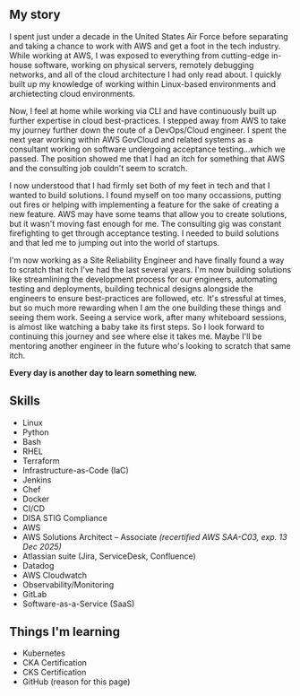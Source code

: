 ## My story

I spent just under a decade in the United States Air Force before separating and taking a chance to work with AWS and get a foot in the tech industry. While working at AWS, I was exposed to everything from cutting-edge in-house software, working on physical servers, remotely debugging networks, and all of the cloud architecture I had only read about. I quickly built up my knowledge of working within Linux-based environments and archietecting cloud environments.

Now, I feel at home while working via CLI and have continuously built up further expertise in cloud best-practices. I stepped away from AWS to take my journey further down the route of a DevOps/Cloud engineer. I spent the next year working within AWS GovCloud and related systems as a consultant working on software undergoing acceptance testing...which we passed. The position showed me that I had an itch for something that AWS and the consulting job couldn't seem to scratch.

I now understood that I had firmly set both of my feet in tech and that I wanted to build solutions. I found myself on too many occassions, putting out fires or helping with implementing a feature for the sake of creating a new feature. AWS may have some teams that allow you to create solutions, but it wasn't moving fast enough for me. The consulting gig was constant firefighting to get through acceptance testing. I needed to build solutions and that led me to jumping out into the world of startups.

I'm now working as a Site Reliability Engineer and have finally found a way to scratch that itch I've had the last several years. I'm now building solutions like streamlining the development process for our engineers, automating testing and deployments, building technical designs alongside the engineers to ensure best-practices are followed, etc. It's stressful at times, but so much more rewarding when I am the one building these things and seeing them work. Seeing a service work, after many whiteboard sessions, is almost like watching a baby take its first steps. So I look forward to continuing this journey and see where else it takes me. Maybe I'll be mentoring another engineer in the future who's looking to scratch that same itch.

**Every day is another day to learn something new.**

## Skills
- Linux
- Python
- Bash
- RHEL
- Terraform
- Infrastructure-as-Code (IaC)
- Jenkins
- Chef
- Docker
- CI/CD
- DISA STIG Compliance
- AWS
- AWS Solutions Architect – Associate *(recertified AWS SAA-C03, exp. 13 Dec 2025)*
- Atlassian suite (Jira, ServiceDesk, Confluence)
- Datadog
- AWS Cloudwatch
- Observability/Monitoring
- GitLab
- Software-as-a-Service (SaaS)

## Things I'm learning
- Kubernetes
- CKA Certification
- CKS Certification
- GitHub (reason for this page)